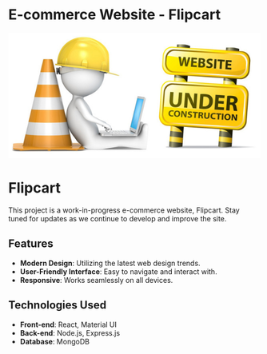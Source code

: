# E-commerce Website - Flipcart

![Website Under Construction](website-under-construction.jpg)


# Flipcart

This project is a work-in-progress e-commerce website, Flipcart. Stay tuned for updates as we continue to develop and improve the site.

## Features
- **Modern Design**: Utilizing the latest web design trends.
- **User-Friendly Interface**: Easy to navigate and interact with.
- **Responsive**: Works seamlessly on all devices.

## Technologies Used
- **Front-end**: React, Material UI
- **Back-end**: Node.js, Express.js
- **Database**: MongoDB

